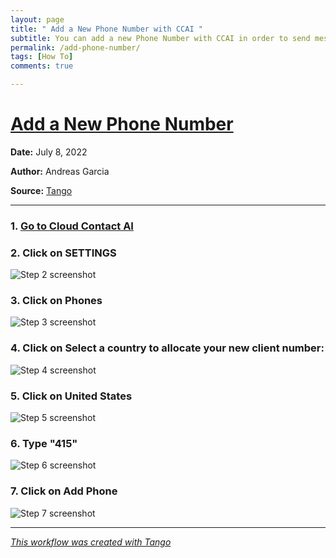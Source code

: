 ```yaml
---
layout: page
title: " Add a New Phone Number with CCAI "
subtitle: You can add a new Phone Number with CCAI in order to send messages from multiple phone numbers
permalink: /add-phone-number/
tags: [How To]
comments: true

---
```

# [Add a New Phone Number](https://app.tango.us/app/workflow/7725bdb4-e0ae-41d4-a076-6bbd93c75b51?utm_source=markdown&utm_medium=markdown&utm_campaign=workflow%20export%20links)



__Date:__ July 8, 2022

__Author:__ Andreas Garcia

__Source:__ [Tango](https://app.tango.us/app/workflow/7725bdb4-e0ae-41d4-a076-6bbd93c75b51?utm_source=markdown&utm_medium=markdown&utm_campaign=workflow%20export%20links)

***

### 1. [Go to Cloud Contact AI](https://app.cloudcontactai.com/inbox)


### 2. Click on SETTINGS
![Step 2 screenshot](https://images.tango.us/public/screenshot_824d688c-c92b-49b7-a18c-71c7aac71799.png?crop=focalpoint&fit=crop&fp-x=0.0709&fp-y=0.6284&fp-z=2.7814&w=1200&mark-w=0.2&mark-pad=0&mark64=aHR0cHM6Ly9pbWFnZXMudGFuZ28udXMvc3RhdGljL21hZGUtd2l0aC10YW5nby13YXRlcm1hcmsucG5n&ar=2234%3A1394)


### 3. Click on Phones
![Step 3 screenshot](https://images.tango.us/public/screenshot_80c1e638-27b1-4ded-bb77-0029843011ad.png?crop=focalpoint&fit=crop&fp-x=0.2592&fp-y=0.4347&fp-z=3.1242&w=1200&mark-w=0.2&mark-pad=0&mark64=aHR0cHM6Ly9pbWFnZXMudGFuZ28udXMvc3RhdGljL21hZGUtd2l0aC10YW5nby13YXRlcm1hcmsucG5n&ar=2234%3A1394)


### 4. Click on Select a country to allocate your new client number:
![Step 4 screenshot](https://images.tango.us/public/screenshot_97951eae-2e8a-4a91-b584-cda24d36be16.png?crop=focalpoint&fit=crop&fp-x=0.5918&fp-y=0.5007&fp-z=1.3188&w=1200&mark-w=0.2&mark-pad=0&mark64=aHR0cHM6Ly9pbWFnZXMudGFuZ28udXMvc3RhdGljL21hZGUtd2l0aC10YW5nby13YXRlcm1hcmsucG5n&ar=2234%3A1394)


### 5. Click on United States
![Step 5 screenshot](https://images.tango.us/public/screenshot_199b0c2f-2a1a-43c8-87c1-d92764e2afbe.png?crop=focalpoint&fit=crop&fp-x=0.3133&fp-y=0.5664&fp-z=2.5095&w=1200&mark-w=0.2&mark-pad=0&mark64=aHR0cHM6Ly9pbWFnZXMudGFuZ28udXMvc3RhdGljL21hZGUtd2l0aC10YW5nby13YXRlcm1hcmsucG5n&ar=2234%3A1394)


### 6. Type "415"
![Step 6 screenshot](https://images.tango.us/public/image_fb39f5fe-8ed3-4193-9294-f64441aac103.png?crop=focalpoint&fit=crop&fp-x=0.5000&fp-y=0.5000&fp-z=1.0000&w=1200&mark-w=0.2&mark-pad=0&mark64=aHR0cHM6Ly9pbWFnZXMudGFuZ28udXMvc3RhdGljL21hZGUtd2l0aC10YW5nby13YXRlcm1hcmsucG5n&ar=1696%3A408)


### 7. Click on  Add Phone
![Step 7 screenshot](https://images.tango.us/public/screenshot_074e6125-eef0-4d43-bbec-473ccb870558.png?crop=focalpoint&fit=crop&fp-x=0.3082&fp-y=0.8142&fp-z=2.3098&w=1200&mark-w=0.2&mark-pad=0&mark64=aHR0cHM6Ly9pbWFnZXMudGFuZ28udXMvc3RhdGljL21hZGUtd2l0aC10YW5nby13YXRlcm1hcmsucG5n&ar=2234%3A1394)


***
_[This workflow was created with Tango](https://app.tango.us/app/workflow/7725bdb4-e0ae-41d4-a076-6bbd93c75b51?utm_source=markdown&utm_medium=markdown&utm_campaign=workflow%20export%20links)_